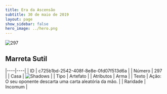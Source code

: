 ```yaml
---
title: Era da Ascensão
subtitle: 30 de maio de 2019
layout: page
show_sidebar: false
hero_image: ../hero.png
---
```


![297](https://cdn.keyforgegame.com/media/card_front/pt/435_297_5XR33RWC3JHP_pt.png)

## Marreta Sutil

|----|----|
| ID | c725b1bd-2542-408f-8e8e-0fd07f513d6a |
| Número | 297 |
| Casa | ![Shadows](https://archonarcana.com/images/thumb/e/ee/Shadows.png/22px-Shadows.png "Sombras") |
| Tipo | Artefato |
| Atributos | Arma |
| Texto | Ação: O seu oponente descarta uma carta aleatória da mão. |
| Raridade | Incomum |
